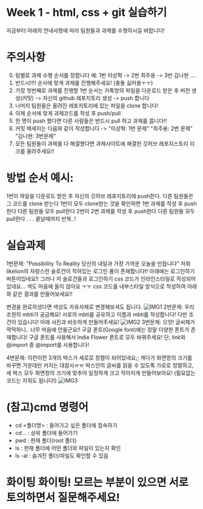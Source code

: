 # Week 1 - html, css + git 실습하기

지금부터 아래의 안내사항에 따라 팀원들과 과제를 수행하시길 바랍니다!

# 주의사항

0. 팀별로 과제 수행 순서를 정합니다 예: 1번 이상혁 -> 2번 최주용 -> 3번 김나현 ....
1. 반드시!!!! 순서에 맞게 과제를 진행해주세요! (충돌 싫어용ㅜㅜ)
2. 가장 첫번째로 과제를 진행할 1번 순서는 카톡방의 파일을 다운로드 받은 후 버전 생성(커밋) -> 자신의 github 레포지토리 생성 -> push 합니다
3. 나머지 팀원들은 올려진 레포지토리에 있는 파일을 clone 합니다!
4. 이제 순서에 맞게 과제코드를 작성 후 push/pull
5. 한 명이 push 했다면 다른 사람들은 반드시 pull 하고 과제를 풉니다!!
6. 커밋 메세지는 다음와 같이 작성합니다 -> "이상혁: 1번 문제" "최주용: 2번 문제" "김나현: 3번문제"
7. 모든 팀원들이 과제를 다 해결했다면 과제사이트에 해결한 깃허브 레포지스토리 리크를 올려주세요!!

# 방법 순서 예시:

1번이 파일을 다운로드 받은 후 자신의 깃허브 레포지토리에 push한다.
다른 팀원들은 그 코드를 clone 받는다
1번이 모두 clone받는 것을 확인하면 1번 과제를 작성 후 push한다
다른 팀원들 모두 pull한다
2번이 2번 과제를 작성 후 push한다
다른 팀원들 모두 pull한다
.
.
.
끝날때까지 반복..!

# 실습과제

1번문제: "Possibility To Reality 당신의 내일과 가장 가까운 오늘을 만듭니다"
저희 likelion의 자랑스런 슬로건이 적혀있는 로그인 폼이 존재합니다!!
아래에는 로그인하기 버튼이있네요!!
그러나 저 슬로건들과 로그인하기 css 코드가 인라인스타일로 작성되어있네요...
색도 마음에 들지 않아요 ㅜㅜ
css 코드를 내부스타일 방식으로 작성하여 아래와 같은 결과를 만들어보세요!!

변경을 완료하셨다면 색상도 자유자제로 변경해보셔도 됩니다.
![IMG1](assets/image.png)
2번문제: 우리 조원의 mbti가 궁금해요! 서로의 mbti를 공유하고 이름과 mbti를 작성합니다!
다만 조건이 있습니다! 아래 사진과 비슷하게 만들어주세요!
![IMG2](assets/image-1.png)
3번문제: 으앗! 글씨체가 딱딱하니.. 너무 마음에 안들군요!! 구글 폰트(Google font)에는 정말 다양한 폰트가 존재합니다!
구글 폰트를 사용해서 Indie Flower 폰트로 모두 바꿔주세요! 단, link와 @import 중 @import를 사용합니다!

4번문제: 이런이런 3개의 박스가 세로로 정렬이 되어있네요;; 게다가 화면창의 크기를 바꾸면 가운데만 커지는 대참사ㅠㅠ
박스안의 글씨를 읽을 수 있도록 가로로 정렬하고, 세 박스 모두 화면창의 크기에 맞추어 일정하게 크고 작아지게 만들어보아요!
(필요없는 코드는 지워도 됩니다!)
![IMG3](assets/image-2.png)

# (참고)cmd 명령어

- cd <폴더명> : 들어가고 싶은 폴더에 접속하기
- cd .. : 상위 폴더에 들어가기
- pwd : 현재 폴더(root 폴더)
- ls : 현재 폴더에 어떤 폴더와 파일이 있는지 확인
- ls -al : 숨겨진 폴더/파일도 확인할 수 있음

# 화이팅 화이팅! 모르는 부분이 있으면 서로 토의하면서 질문해주세요!
